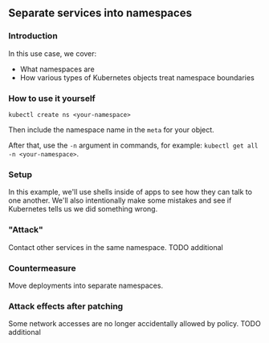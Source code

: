 ## Separate services into namespaces

### Introduction
In this use case, we cover:
 - What namespaces are
 - How various types of Kubernetes objects treat namespace boundaries

### How to use it yourself
`kubectl create ns <your-namespace>`

Then include the namespace name in the `meta` for your object.

After that, use the `-n` argument in commands, for example:
`kubectl get all -n <your-namespace>`.

### Setup
In this example, we'll use shells inside of apps to see
how they can talk to one another.
We'll also intentionally make some mistakes and see if
Kubernetes tells us we did something wrong.

<!-- TODO: Include a graph of the services. It can get complicated! -->

### "Attack"
Contact other services in the same namespace.
TODO additional

### Countermeasure
Move deployments into separate namespaces.

### Attack effects after patching
Some network accesses are no longer accidentally allowed by policy.
TODO additional
